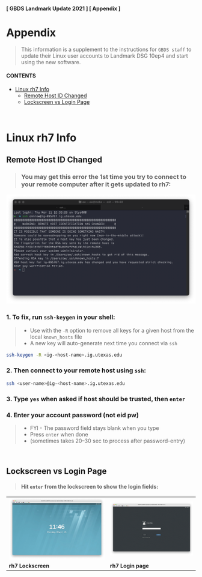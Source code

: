 #### [ GBDS Landmark Update 2021 ] [ Appendix ]


# Appendix

> This information is a supplement to the instructions for `GBDS staff` to update their Linux user accounts to Landmark DSG 10ep4 and start using the new software.

#### CONTENTS

* [Linux rh7 Info](#linux-rh7-info)
  * [Remote Host ID Changed](#remote-host-id-changed)
  * [Lockscreen vs Login Page](#lockscreen-vs-login-page)

<br>

# Linux rh7 Info


## Remote Host ID Changed


> ### You may get this error the 1st time you try to connect to your remote computer after it gets updated to rh7:

<img src="./img/chx/ssh-keys-error.png" />

### 1. To fix, run `ssh-keygen` in your shell:

> * Use with the `-R` option to remove all keys for a given host from the local `known_hosts` file
> * A new key will auto-generate next time you connect via `ssh`

```bash
ssh-keygen -R <ig-<host-name>.ig.utexas.edu
```

### 2. Then connect to your remote host using `ssh`:

```bash
ssh <user-name>@ig-<host-name>.ig.utexas.edu
```

### 3. Type `yes` when asked if host should be trusted, then `enter`

### 4. Enter your account password (not eid pw)

> * FYI - The password field stays blank when you type
> * Press `enter` when done
> * (sometimes takes 20–30 sec to process after password-entry)

<br>


## Lockscreen vs Login Page

> #### Hit `enter` from the lockscreen to show the login fields:

<table style="width:100%">
<tr>
  <td><img src="./img/chx/rh7-lockscreen-1.png"/></td>
  <td><img src="./img/chx/rh7-lockscreen-2.png"/></td>
</tr>
<tr>
  <td><b>rh7 Lockscreen</b></td>
  <td><b>rh7 Login page</b></td>
</tr>
</table>

<br>


